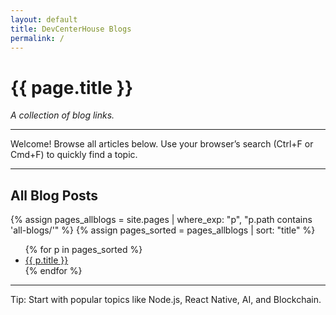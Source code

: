 ```yaml
---
layout: default
title: DevCenterHouse Blogs
permalink: /
---
```


# {{ page.title }}

_A collection of blog links._

---

Welcome! Browse all articles below. Use your browser’s search (Ctrl+F or Cmd+F) to quickly find a topic.

---

## All Blog Posts

{% assign pages_allblogs = site.pages | where_exp: "p", "p.path contains 'all-blogs/'" %}
{% assign pages_sorted = pages_allblogs | sort: "title" %}

<ul>
{% for p in pages_sorted %}
  <li><a href="{{ p.url | relative_url }}">{{ p.title }}</a></li>
{% endfor %}
</ul>

---

Tip: Start with popular topics like Node.js, React Native, AI, and Blockchain.


